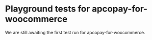 # Playground tests for apcopay-for-woocommerce
We are still awaiting the first test run for apcopay-for-woocommerce.
